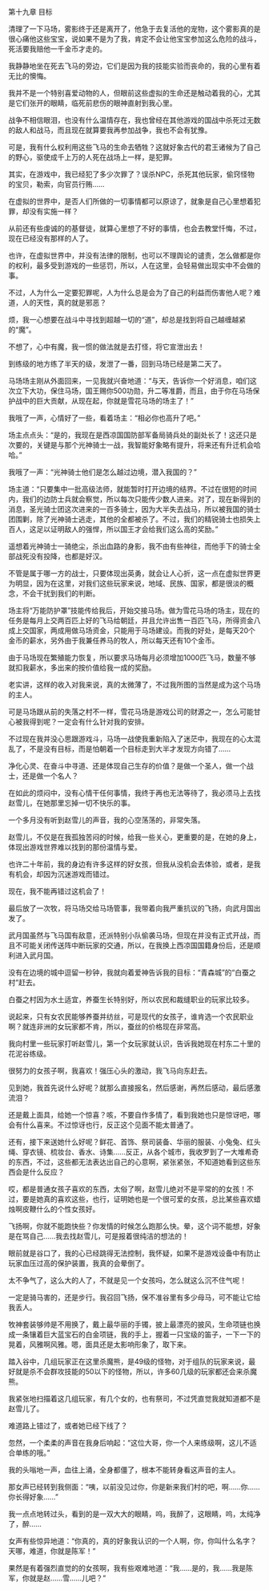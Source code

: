 第十九章 目标


清理了一下马场，雾影终于还是离开了，他急于去复活他的宠物，这个雾影真的是很心痛他这些宝宝，说如果不是为了我，肯定不会让他宝宝参加这么危险的战斗，死活要我赔他一千金币才走的。

我静静地坐在死去飞马的旁边，它们是因为我的技能实验而丧命的，我的心里有着无比的懊悔。

我并不是一个特别喜爱动物的人，但眼前这些虚拟的生命还是触动着我的心，尤其是它们张开的眼睛，临死前悲伤的眼神直射到我心里。

战争不相信眼泪，也没有什么温情存在，我也曾经在其他游戏的国战中杀死过无数的敌人和战马，而且现在就算要我再参加战争，我也不会有犹豫。

可是，我有什么权利用这些飞马的生命去牺牲？这就好象古代的君王诸候为了自己的野心，驱使成千上万的人死在战场上一样，是犯罪。

其实，在游戏中，我已经犯了多少次罪了？误杀NPC，杀死其他玩家，偷窍怪物的宝贝，勒索，向官员行贿……

在虚拟的世界中，是否人们所做的一切事情都可以原谅了，就象是自己心里想着犯罪，却没有实施一样？

从前还有些虔诚的的基督徒，就算心里想了不好的事情，也会去教堂忏悔，不过，现在已经没有那样的人了。

也许，在虚拟世界中，并没有法律的限制，也可以不理舆论的谴责，怎么做都是你的权利，最多受到游戏的一些惩罚，所以，人在这里，会轻易做出现实中不会做的事。

不过，人为什么一定要犯罪呢，人为什么总是会为了自己的利益而伤害他人呢？难道，人的天性，真的就是邪恶？

烦，我一心想要在战斗中寻找到超越一切的“道”，却总是找到将自己越缠越紧的“魔”。

不想了，心中有魔，我一惯的做法就是去打怪，将它宣泄出去！

到练级的地方练了半天的级，发泄了一番，回到马场已经是第二天了。

马场场主刚从外面回来，一见我就兴奋地道：“与天，告诉你一个好消息，咱们这次立下大功，保住马场，国王赐你500功勋，升二等准爵，而且，由于你在马场保护战中的巨大贡献，从现在起，你就是雪花马场的场主了！”

我哦了一声，心情好了一些，看着场主：“相必你也高升了吧。”

场主点点头：“是的，我现在是西凉国国防部军备局骑兵处的副处长了！这还只是次要的，关键是与那个光神骑士一战，我智能好象略有提升，将来还有升迁机会哈哈。”

我哦了一声：“光神骑士他们是怎么越过边境，潜入我国的？”

场主道：“只要集中一批高级法师，就能暂时打开边境的结界。不过在很短的时间内，我们的边防士兵就会察觉，所以每次只能传少数人进来。对了，现在新得到的消息，圣光骑士团这次进来的一百多骑士，因为大半失去战马，所以被我国的骑士团围剿，除了光神骑士逃走，其他的全都被杀了。不过，我们的精锐骑士也损失上百人，这足以证明敌人的强悍，所以国王才会给我们这么高的奖励。”

遥想着光神骑士一骑绝尘，杀出血路的身影，我不由有些神往，而他手下的骑士全部战死没有投降，也都是好汉。

不管是属于哪一方的战士，只要体现出英勇，就会让人心折，这一点在虚拟世界更为明显，因为在这里，对我们这些玩家来说，地域、民族、国家，都是很淡的概念，不会干扰到我们的判断。

场主将“万能防护罩”技能传给我后，开始交接马场。做为雪花马场的场主，现在的任务是每月上交两百匹上好的飞马给朝廷，并且允许出售一百匹飞马，所得资金八成上交国家，两成用做马场资金，只能用于马场建设。而我的好处，是每天20个金币的薪水，另外由于我兼任养马的牧人，所以每天还有10个金币。

由于马场现在繁殖能力恢复，所以要求马场每月必须增加1000匹飞马，数量不够就扣我薪水，多出来的按价值给我一成的奖励。

老实讲，这样的收入对我来说，真的太微薄了，不过我所图的当然是成为这个马场的主人。

可是马场跟从前的失落之村不一样，雪花马场是游戏公司的财源之一，怎么可能甘心被我得到呢？一定会有什么针对我的安排。

不过现在我并没心思跟游戏斗，马场一战使我重新陷入了迷茫中，我现在的心太混乱了，不是没有目标，而是怕朝着一个目标走到大半才发现方向错了……

净化心灵、在奋斗中寻道、还是体现自己生存的价值？是做一个圣人，做一个战士，还是做一个名人？

在如此的烦闷中，没有心情干任何事情，我终于再也无法等待了，我必须马上去找赵雪儿，在她那里忘掉一切不快乐的事。

一个多月没有听到赵雪儿的声音，我的心空荡荡的，非常失落。

赵雪儿，不仅是在我孤独苦闷的时候，给我一些关心，更重要的是，在她的身上，体现出游戏世界难以找到的那份温情与爱。

也许二十年前，我的身边有许多这样的好女孩，但我从没机会去体验，或者，是我有机会，却因为沉迷游戏而错过。

现在，我不能再错过这机会了！

最后放了一次牧，将马场交给马场管事，我带着向我严重抗议的飞扬，向武月国出发了。

武月国虽然与飞马国有敌意，还派特别小队偷袭马场，但现在并没有正式开战，而且不可能关闭传送阵中断玩家的交通，所以，在我换上西凉国国籍身份后，还是顺利进入武月国。

没有在边境的城中逗留一秒钟，我就向着爱神告诉我的目标：“青森城”的“白蚕之村”赶去。

白蚕之村因为水土适宜，养蚕生长特别好，所以农民和裁缝职业的玩家比较多。

说起来，只有女农民能够养蚕并纺丝，可是现代的女孩子，谁肯选一个农民职业啊？就连非洲的女玩家都不肯，所以，蚕丝的价格现在非常高。

我向村里一些玩家打听赵雪儿，第一个女玩家就认识，告诉我她现在村东二十里的花泥谷练级。

很努力的女孩子啊，我喜欢！强压心头的激动，我飞马向东赶去。

见到她，我首先说什么好呢？就那么直接报名，然后感谢，再然后感动，最后感激流泪？

还是戴上面具，给她一个惊喜？咳，不要自作多情了，看到我她也只是惊讶吧，哪会有什么喜来。不过惊讶也行，反正这个见面不能太普通了。

还有，接下来送她什么好呢？鲜花、首饰、祭司装备、华丽的服装、小兔兔、红头绳、穿衣镜、梳妆台、香水、诗集……反正，从各个城市，我收罗到了一大堆希奇的东西，不过，这些都无法表达出自己的心意啊，紧张紧张，不知道她看到这些东西会是什么反应？

哎，都是普通女孩子喜欢的东西，太俗了啊，赵雪儿绝对不是平常的的女孩！不过，要是她真的喜欢这些，也行，证明她也是一个很可爱的女孩，总比某些喜欢蜡烛啊皮鞭什么的个性女孩好。

飞扬啊，你就不能跑快些？你发情的时候怎么跑那么快。晕，这个词不能想，好象是在骂自己……我去找赵雪儿，可是报着很纯洁的想法的！

眼前就是谷口了，我的心已经跳得无法控制，我怀疑，如果不是游戏设备中有防止玩家血压过高的保护装置，我真的会晕倒了。

太不争气了，这么大的人了，不就是见一个女孩吗，怎么就这么沉不住气呢！

一定是骑马害的，还是步行。我召回飞扬，保不准谷里有多少母马，可不能让它给我丢人。

牧神套装够帅是不用换了，戴上最华丽的手镯，披上最漂亮的披风，生命项链也换成一条镶着巨大蓝宝石的白金项链，我的手上，握着一只宝级的笛子，一下一下的晃着，风雅啊风雅。嗯，面具还是太影响形象了，取下来。

踏入谷中，几组玩家正在这里杀魔熊，是49级的怪物，对于组队的玩家来说，最好就是杀不会群攻技能的50以下的怪物，所以，许多60几级的玩家都还会来杀魔熊。

我紧张地扫描着这几组玩家，有几个女的，也有祭司，不过凭直觉我就知道都不是赵雪儿了。

难道路上错过了，或者她已经下线了？

忽然，一个柔柔的声音在我身后响起：“这位大哥，你一个人来练级啊，这儿不适合单练的哦。”

我的头嗡地一声，血往上涌，全身都僵了，根本不能转身看这声音的主人。

那女声已经转到我侧面：“咦，以前没见过你，你是新来我们村的吧，啊……你……你长得好象……”

我一点点地转过头，看到的是一双大大的眼睛，呜，我醉了，这眼睛，呜，太纯净了，醉……

女声有些惊异地道：“你真的，真的好象我认识的一个人啊，你，你叫什么名字？天哪，难道，你就是陈军！”

果然是有着强烈直觉的的女孩啊，我有些艰难地道：“我……是的，我……我是陈军，你就是赵……雪……儿吧？”





